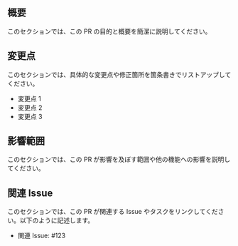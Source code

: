 ## 概要

このセクションでは、この PR の目的と概要を簡潔に説明してください。

## 変更点

このセクションでは、具体的な変更点や修正箇所を箇条書きでリストアップしてください。

- 変更点 1
- 変更点 2
- 変更点 3

## 影響範囲

このセクションでは、この PR が影響を及ぼす範囲や他の機能への影響を説明してください。

## 関連 Issue

このセクションでは、この PR が関連する Issue やタスクをリンクしてください。以下のように記述します。

- 関連 Issue: #123
